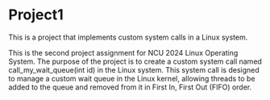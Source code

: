 # Project1
This is a project that implements custom system calls in a Linux system.

This is the second project assignment for NCU 2024 Linux Operating System.
The purpose of the project is to create a custom system call named call_my_wait_queue(int id) in the Linux system.
This system call is designed to manage a custom wait queue in the Linux kernel, allowing threads to be added to the queue and removed from it in First In, First Out (FIFO) order.
